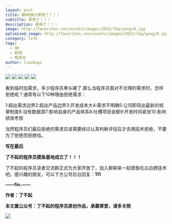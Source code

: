 ```yaml
---
layout: post
title: 被HR强行录用了！！！
subtitle: 录用了！！！
description: 录用了！！！
image: http://favorites.ren/assets/images/2022/lbq/yong/0.jpg
optimized_image: http://favorites.ren/assets/images/2022/lbq/yong/0.jpg
category: life
tags:
  - HR
  - 职场
  - 程序员
author: liaobuqi
---
```

![](http://favorites.ren/assets/images/2021/cartoon/bianbie/640.jpeg)
![](http://favorites.ren/assets/images/2022/lbq/yong/640.jpeg)
![](http://favorites.ren/assets/images/2022/lbq/yong/640-1.jpeg)
![](http://favorites.ren/assets/images/2022/lbq/yong/640-2.jpeg)
![](http://favorites.ren/assets/images/2022/lbq/yong/640-3.jpeg)

看到临时加需求，多少程序员拳头硬了.那么当程序员面对不合理的需求时，怎样拒绝呢？通常有以下10种理由拒绝需求：

1:超出需求边界2:超出产品边界3:开发成本大4:需求不明确5:公司即将出最新的规章制度6:没有数据源7:影响自身的产品体系8:吐槽项目金额9:开发时间紧张10:影响绩效考核

当然程序员们最后拒绝的需求应该需要经过认真判断评估后才去用招术拒绝，不要为了拒绝而拒绝哈。

**写在最后**

**了不起的程序员摸鱼基地成立了！！！**

了不起的程序员读者交流群正式为大家开放了，加入群聊来一起摸鱼吃瓜白嫖技术吧。感兴趣的朋友，可以下方公号后台回复：**111**

**——fin.——**

**作者：了不起**

**本文属公众号：了不起的程序员原创作品，承蒙厚爱，请多关照**

![](http://favorites.ren/assets/images/2021/lbq/tuodan/640.gif)